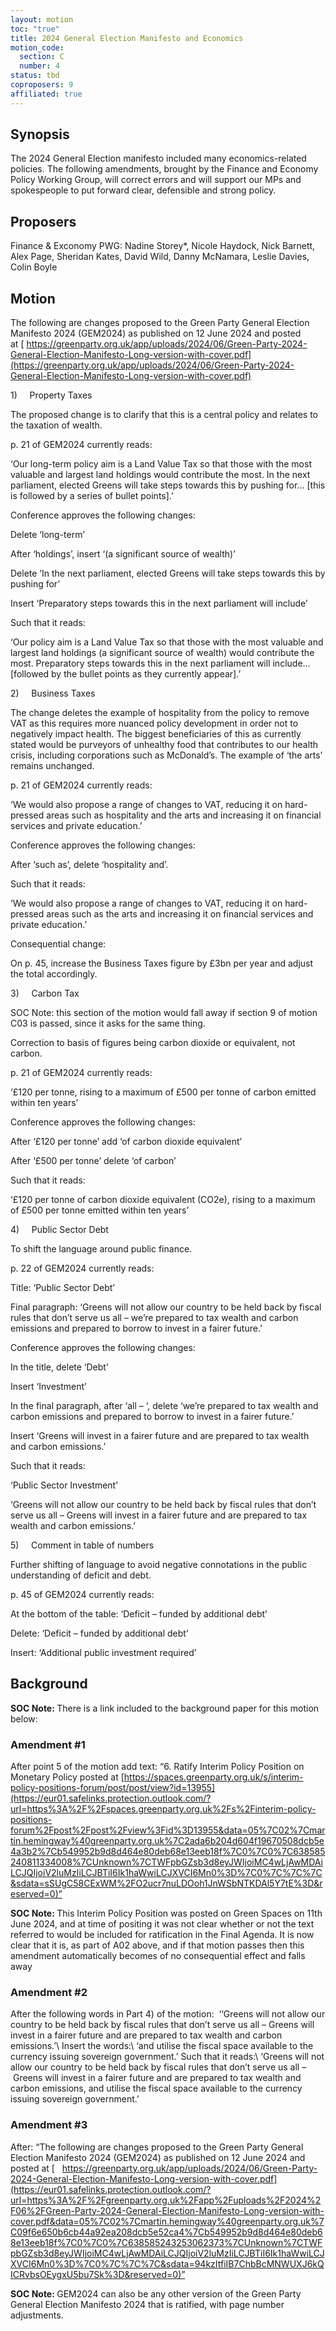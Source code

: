 ```yaml
---
layout: motion
toc: "true"
title: 2024 General Election Manifesto and Economics
motion_code:
  section: C
  number: 4
status: tbd
coproposers: 9
affiliated: true
---
```

## Synopsis

The 2024 General Election manifesto included many economics-related policies. The following amendments, brought by the Finance and Economy Policy Working Group, will correct errors and will support our MPs and spokespeople to put forward clear, defensible and strong policy.

## P﻿roposers

Finance & Exconomy PWG: Nadine Storey*, Nicole Haydock, Nick Barnett, Alex Page, Sheridan Kates, David Wild, Danny McNamara, Leslie Davies, Colin Boyle

## Motion

The following are changes proposed to the Green Party General Election Manifesto 2024 (GEM2024) as published on 12 June 2024 and posted at [ https://greenparty.org.uk/app/uploads/2024/06/Green-Party-2024-General-Election-Manifesto-Long-version-with-cover.pdf](https://greenparty.org.uk/app/uploads/2024/06/Green-Party-2024-General-Election-Manifesto-Long-version-with-cover.pdf)

1)     Property Taxes

The proposed change is to clarify that this is a central policy and relates to the taxation of wealth.

p. 21 of GEM2024 currently reads:

‘Our long-term policy aim is a Land Value Tax so that those with the most valuable and largest land holdings would contribute the most. In the next parliament, elected Greens will take steps towards this by pushing for… \[this is followed by a series of bullet points].’

Conference approves the following changes:

Delete ‘long-term’

After ‘holdings’, insert ‘(a significant source of wealth)’

Delete ‘In the next parliament, elected Greens will take steps towards this by pushing for’

Insert ‘Preparatory steps towards this in the next parliament will include’

Such that it reads:

‘Our policy aim is a Land Value Tax so that those with the most valuable and largest land holdings (a significant source of wealth) would contribute the most. Preparatory steps towards this in the next parliament will include…\[followed by the bullet points as they currently appear].’

2)     Business Taxes

The change deletes the example of hospitality from the policy to remove VAT as this requires more nuanced policy development in order not to negatively impact health. The biggest beneficiaries of this as currently stated would be purveyors of unhealthy food that contributes to our health crisis, including corporations such as McDonald’s. The example of ‘the arts’ remains unchanged.

p. 21 of GEM2024 currently reads:

‘We would also propose a range of changes to VAT, reducing it on hard-pressed areas such as hospitality and the arts and increasing it on financial services and private education.’

Conference approves the following changes:

After ‘such as’, delete ‘hospitality and’.

Such that it reads:

‘We would also propose a range of changes to VAT, reducing it on hard-pressed areas such as the arts and increasing it on financial services and private education.’

Consequential change:

On p. 45, increase the Business Taxes figure by £3bn per year and adjust the total accordingly.

3)     Carbon Tax

SOC Note: this section of the motion would fall away if section 9 of motion C03 is passed, since it asks for the same thing.

Correction to basis of figures being carbon dioxide or equivalent, not carbon.

p. 21 of GEM2024 currently reads:

‘£120 per tonne, rising to a maximum of £500 per tonne of carbon emitted within ten years’

Conference approves the following changes:

After ‘£120 per tonne’ add ‘of carbon dioxide equivalent’

After ‘£500 per tonne’ delete ‘of carbon’

Such that it reads:

‘£120 per tonne of carbon dioxide equivalent (CO2e), rising to a maximum of £500 per tonne emitted within ten years’

4)     Public Sector Debt

To shift the language around public finance.

p. 22 of GEM2024 currently reads:

Title: ‘Public Sector Debt’

Final paragraph: ‘Greens will not allow our country to be held back by fiscal rules that don’t serve us all – we’re prepared to tax wealth and carbon emissions and prepared to borrow to invest in a fairer future.’

Conference approves the following changes:

In the title, delete ‘Debt’

Insert ‘Investment’

In the final paragraph, after ‘all – ‘, delete ‘we’re prepared to tax wealth and carbon emissions and prepared to borrow to invest in a fairer future.’

Insert ‘Greens will invest in a fairer future and are prepared to tax wealth and carbon emissions.’

Such that it reads:

‘Public Sector Investment’

‘Greens will not allow our country to be held back by fiscal rules that don’t serve us all – Greens will invest in a fairer future and are prepared to tax wealth and carbon emissions.’

5)     Comment in table of numbers

Further shifting of language to avoid negative connotations in the public understanding of deficit and debt.

p. 45 of GEM2024 currently reads:

At the bottom of the table: ‘Deficit – funded by additional debt’

Delete: ‘Deficit – funded by additional debt’

Insert: ‘Additional public investment required’

## Background

<p class="alert d-inline-block alert-primary"><strong>SOC Note: </strong> There is a link included to the background paper for this motion below: <https://spaces.greenparty.org.uk/file/file/download?guid=359da589-c836-4501-82f7-4adc487d102d&hash_sha1=ef0b5b9e></p>


<div class="amendment amendment-tbd">
<div class="d-flex justify-content-between align-items-start">
<h3 id="amendment-1">Amendment #1</h3>
</div>
    
After point 5 of the motion add text: “6. Ratify Interim Policy Position on Monetary Policy posted at \[https://spaces.greenparty.org.uk/s/interim-policy-positions-forum/post/post/view?id=13955](https://eur01.safelinks.protection.outlook.com/?url=https%3A%2F%2Fspaces.greenparty.org.uk%2Fs%2Finterim-policy-positions-forum%2Fpost%2Fpost%2Fview%3Fid%3D13955&data=05%7C02%7Cmartin.hemingway%40greenparty.org.uk%7C2ada6b204d604f19670508dcb5e4a3b2%7Cb549952b9d8d464e80deb68e13eeb18f%7C0%7C0%7C638585240811334008%7CUnknown%7CTWFpbGZsb3d8eyJWIjoiMC4wLjAwMDAiLCJQIjoiV2luMzIiLCJBTiI6Ik1haWwiLCJXVCI6Mn0%3D%7C0%7C%7C%7C&sdata=sSUgC58CExWM%2FO2ucr7nuLDOoh1JnWSbNTKDAl5Y7tE%3D&reserved=0)”
  
</div>          
            

<p class="alert d-inline-block alert-primary"><strong>SOC Note: </strong> This Interim Policy Position was posted on Green Spaces on 11th June 2024, and at time of positing it was not clear whether or not the text referred to would be included for ratification in the Final Agenda. It is now clear that it is, as part of A02 above, and if that motion passes then this amendment automatically becomes of no consequential effect and falls away</p>


<div class="amendment amendment-tbd">
<div class="d-flex justify-content-between align-items-start">
<h3 id="amendment-2">Amendment #2</h3>
</div>
    
After the following words in Part 4) of the motion:  ‘‘Greens will not allow our country to be held back by fiscal rules that don’t serve us all – Greens will invest in a fairer future and are prepared to tax wealth and carbon emissions.’\ Insert the words:\ ‘and utilise the fiscal space available to the currency issuing sovereign government.’ Such that it reads:\ ‘Greens will not allow our country to be held back by fiscal rules that don’t serve us all – Greens will invest in a fairer future and are prepared to tax wealth and carbon emissions, and utilise the fiscal space available to the currency issuing sovereign government.’
  
</div>          
            


<div class="amendment amendment-tbd">
<div class="d-flex justify-content-between align-items-start">
<h3 id="amendment-3">Amendment #3</h3>
</div>
    
After: “The following are changes proposed to the Green Party General Election Manifesto 2024 (GEM2024) as published on 12 June 2024 and posted at \[   https://greenparty.org.uk/app/uploads/2024/06/Green-Party-2024-General-Election-Manifesto-Long-version-with-cover.pdf](https://eur01.safelinks.protection.outlook.com/?url=https%3A%2F%2Fgreenparty.org.uk%2Fapp%2Fuploads%2F2024%2F06%2FGreen-Party-2024-General-Election-Manifesto-Long-version-with-cover.pdf&data=05%7C02%7Cmartin.hemingway%40greenparty.org.uk%7C09f6e650b6cb44a92ea208dcb5e52ca4%7Cb549952b9d8d464e80deb68e13eeb18f%7C0%7C0%7C638585243253062373%7CUnknown%7CTWFpbGZsb3d8eyJWIjoiMC4wLjAwMDAiLCJQIjoiV2luMzIiLCJBTiI6Ik1haWwiLCJXVCI6Mn0%3D%7C0%7C%7C%7C&sdata=94kzItfiIB7ChbBcMNWUXJ6kQICRvbsOEygxU5bu7Sk%3D&reserved=0)”
  
</div>          
            

<p class="alert d-inline-block alert-primary"><strong>SOC Note: </strong> GEM2024 can also be any other version of the Green Party General Election Manifesto 2024 that is ratified, with page number adjustments.</p>